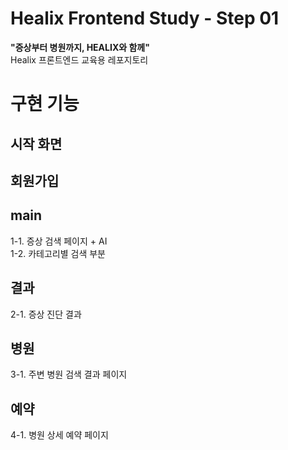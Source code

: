 # Healix Frontend Study - Step 01 
**"증상부터 병원까지, HEALIX와 함께"**<br>
Healix 프론트엔드 교육용 레포지토리 

# 구현 기능 

## 시작 화면

## 회원가입

## main
1-1. 증상 검색 페이지 + AI<br>
1-2. 카테고리별 검색 부분

## 결과
2-1. 증상 진단 결과

## 병원
3-1. 주변 병원 검색 결과 페이지

## 예약
4-1. 병원 상세 예약 페이지